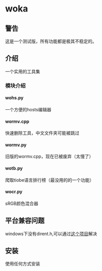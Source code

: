 # woka
## 警告
这是一个测试版，所有功能都是极其不稳定的。
## 介绍
一个实用的工具集
### 模块介绍
#### wohs.py
一个方便的hosts编辑器
#### wormv.cpp
快速删除工具，中文文件夹可能被跳过
#### wormv.py
旧版的wormv.cpp，现在已被废弃（太慢了）
#### wotb.py
爬取tiobe语言排行榜（最没用的的一个功能）
#### wocr.py
sRGB颜色混合器
## 平台兼容问题
windows下没有dirent.h,可以通过[这个项目](https://github.com/tronkko/dirent)解决
## 安装
使用任何方式安装